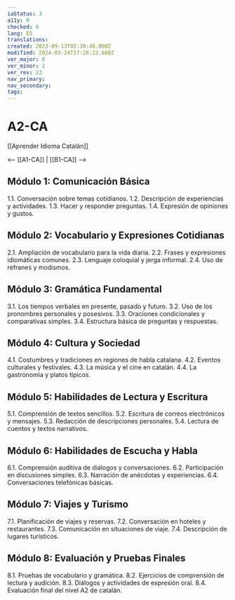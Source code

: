 ```yaml
---
iaStatus: 3
a11y: 0
checked: 0
lang: ES
translations: 
created: 2023-09-13T02:30:48.000Z
modified: 2024-03-24T17:26:22.668Z
ver_major: 0
ver_minor: 2
ver_rev: 23
nav_primary: 
nav_secondary: 
tags:
---
```

# A2-CA

[[Aprender Idioma Catalán]]

<-- [[A1-CA]] | [[B1-CA]] -->

## Módulo 1: Comunicación Básica

1.1. Conversación sobre temas cotidianos.
1.2. Descripción de experiencias y actividades.
1.3. Hacer y responder preguntas.
1.4. Expresión de opiniones y gustos.

## Módulo 2: Vocabulario y Expresiones Cotidianas

2.1. Ampliación de vocabulario para la vida diaria.
2.2. Frases y expresiones idiomáticas comunes.
2.3. Lenguaje coloquial y jerga informal.
2.4. Uso de refranes y modismos.

## Módulo 3: Gramática Fundamental

3.1. Los tiempos verbales en presente, pasado y futuro.
3.2. Uso de los pronombres personales y posesivos.
3.3. Oraciones condicionales y comparativas simples.
3.4. Estructura básica de preguntas y respuestas.

## Módulo 4: Cultura y Sociedad

4.1. Costumbres y tradiciones en regiones de habla catalana.
4.2. Eventos culturales y festivales.
4.3. La música y el cine en catalán.
4.4. La gastronomía y platos típicos.

## Módulo 5: Habilidades de Lectura y Escritura

5.1. Comprensión de textos sencillos.
5.2. Escritura de correos electrónicos y mensajes.
5.3. Redacción de descripciones personales.
5.4. Lectura de cuentos y textos narrativos.

## Módulo 6: Habilidades de Escucha y Habla

6.1. Comprensión auditiva de diálogos y conversaciones.
6.2. Participación en discusiones simples.
6.3. Narración de anécdotas y experiencias.
6.4. Conversaciones telefónicas básicas.

## Módulo 7: Viajes y Turismo

7.1. Planificación de viajes y reservas.
7.2. Conversación en hoteles y restaurantes.
7.3. Comunicación en situaciones de viaje.
7.4. Descripción de lugares turísticos.

## Módulo 8: Evaluación y Pruebas Finales

8.1. Pruebas de vocabulario y gramática.
8.2. Ejercicios de comprensión de lectura y audición.
8.3. Diálogos y actividades de expresión oral.
8.4. Evaluación final del nivel A2 de catalán.

